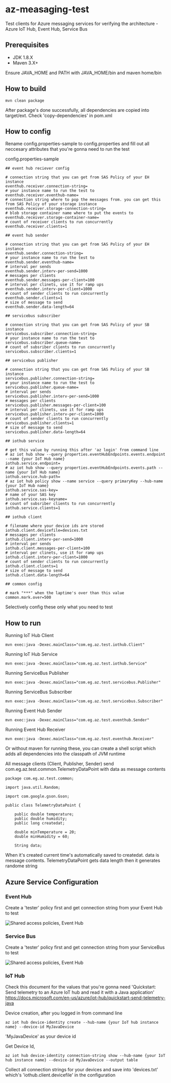 # az-measaging-test

Test clients for Azure messaging services for verifying the architecture - Azure IoT Hub, Event Hub, Service Bus

## Prerequisites

- JDK 1.8.X
- Maven 3.X+

Ensure JAVA_HOME and PATH with JAVA_HOME/bin and maven home/bin

## How to build

	mvn clean package

After package's done successfully, all dependencies are copied into target/ext. Check 'copy-dependencies' in pom.xml

## How to config

Rename config.properties-sample to config.properties and fill out all neccesary attributes that you're gonna need to run the test

config.properties-sample
	
	## event hub reciever config
	
	# connection string that you can get from SAS Policy of your EH instance
	eventhub.receiver.connection-string=
	# your instance name to run the test to
	eventhub.receiver.eventhub-name=
	# connection string where to pop the messages from. you can get this from SAS Policy of your storage instance
	eventhub.receiver.storage-connection-string=
	# blob storage container name where to put the events to
	eventhub.receiver.storage-container-name=
	# count of receiver clients to run concurrently
	eventhub.receiver.clients=1
	
	## event hub sender
	
	# connection string that you can get from SAS Policy of your EH instance
	eventhub.sender.connection-string=
	# your instance name to run the test to
	eventhub.sender.eventhub-name=
	# interval per sends
	eventhub.sender.interv-per-send=1000
	# messages per clients
	eventhub.sender.messages-per-client=100
	# interval per clinets, use it for ramp ups
	eventhub.sender.interv-per-client=1000
	# count of sender clients to run concurrently 
	eventhub.sender.clients=1
	# size of message to send
	eventhub.sender.data-length=64
	
	## servicebus subscriber
	
	# connection string that you can get from SAS Policy of your SB instance
	servicebus.subscriber.connection-string=
	# your instance name to run the test to
	servicebus.subscriber.queue-name=
	# count of subsriber clients to run concurrently
	servicebus.subscriber.clients=1
	
	## servicebus publisher
	
	# connection string that you can get from SAS Policy of your SB instance
	servicebus.publisher.connection-string=
	# your instance name to run the test to
	servicebus.publisher.queue-name=
	# interval per sends
	servicebus.publisher.interv-per-send=1000
	# messages per clients
	servicebus.publisher.messages-per-client=100
	# interval per clinets, use it for ramp ups
	servicebus.publisher.interv-per-client=1000
	# count of sender clients to run concurrently 
	servicebus.publisher.clients=1
	# size of message to send
	servicebus.publisher.data-length=64
	
	## iothub service
	
	# get this value by running this after 'az login' from command line
	# az iot hub show --query properties.eventHubEndpoints.events.endpoint --name {your IoT Hub name}
	iothub.service.endpoint=
	# az iot hub show --query properties.eventHubEndpoints.events.path --name {your IoT Hub name}
	iothub.service.hub-path=
	# az iot hub policy show --name service --query primaryKey --hub-name {your IoT Hub name}
	iothub.service.sas-key=
	# name of your SAS key
	iothub.service.sas-keyname=
	# count of subsriber clients to run concurrently	
	iothub.service.clients=1
	
	## iothub client
	
	# filename where your device ids are stored
	iothub.client.devicefile=devices.txt
	# messages per clients
	iothub.client.interv-per-send=1000
	# interval per sends
	iothub.client.messages-per-client=100
	# interval per clinets, use it for ramp ups
	iothub.client.interv-per-client=1000
	# count of sender clients to run concurrently 
	iothub.client.clients=1
	# size of message to send
	iothub.client.data-length=64
	
	## common config
	
	# mark "***" when the laptime's over than this value
	common.mark.over=500

Selectively config these only what you need to test

## How to run

Running IoT Hub Client 

	mvn exec:java -Dexec.mainClass="com.eg.az.test.iothub.Client"

Running IoT Hub Service

	mvn exec:java -Dexec.mainClass="com.eg.az.test.iothub.Service"

Running ServiceBus Publisher

	mvn exec:java -Dexec.mainClass="com.eg.az.test.servicebus.Publisher"

Running ServiceBus Subscriber

	mvn exec:java -Dexec.mainClass="com.eg.az.test.servicebus.Subscriber"

Running Event Hub Sender

	mvn exec:java -Dexec.mainClass="com.eg.az.test.eventhub.Sender"

Running Event Hub Receiver

	mvn exec:java -Dexec.mainClass="com.eg.az.test.eventhub.Receiver"

Or without maven for running these, you can create a shell script which adds all dependencies into the classpath of JVM runtime <br>

All message clients (Client, Publisher, Sender) send com.eg.az.test.common.TelemetryDataPoint with data as message contents


	package com.eg.az.test.common;
	
	import java.util.Random;
	
	import com.google.gson.Gson;
	
	public class TelemetryDataPoint {
		
		public double temperature;
		public double humidity;
		public long createdat;
		
		double minTemperature = 20;
		double minHumidity = 60;
		
		String data;


When it's created current time's automatically saved to createdat. data is message contents. TelemetryDataPoint gets data length then it generates randome string


## Azure Service Configuration 

### Event Hub

Create a 'tester' policy first and get connection string from your Event Hub to test

![Shared access policies, Event Hub](images/eh01.png)

### Service Bus

Create a 'tester' policy first and get connection string from your ServiceBus to test

![Shared access policies, Event Hub](images/sb01.png)

### IoT Hub

Check this document for the values that you're gonna need 'Quickstart: Send telemetry to an Azure IoT hub and read it with a Java application' <br>
https://docs.microsoft.com/en-us/azure/iot-hub/quickstart-send-telemetry-java

Device creation, after you logged in from command line

	az iot hub device-identity create --hub-name {your IoT hub instance name} --device-id MyJavaDevice

'MyJavaDevice' as your device id

Get Device Id, 

	az iot hub device-identity connection-string show --hub-name {your IoT hub instance name} --device-id MyJavaDevice --output table

Collect all connection strings for your devices and save into 'devices.txt' which's 'iothub.client.devicefile' in the configuration








